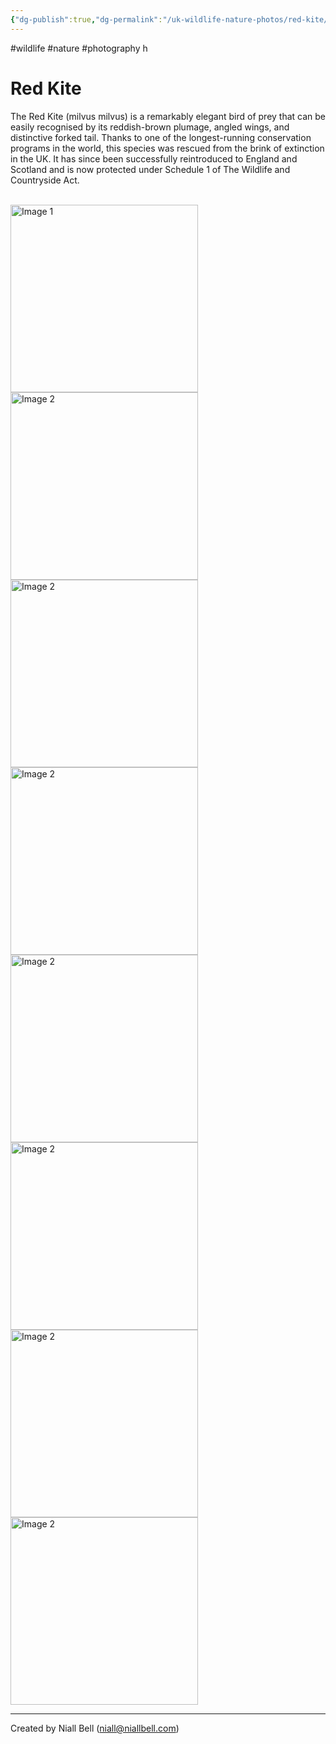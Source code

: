 ```yaml
---
{"dg-publish":true,"dg-permalink":"/uk-wildlife-nature-photos/red-kite/","permalink":"/uk-wildlife-nature-photos/red-kite/","title":"The Red Kite","tags":["wildlife","nature","photography"],"noteIcon":null,"created":"2024-04-17T19:53:00.283+01:00","updated":"2024-04-22T13:09:58.262+01:00"}
---
```


#wildlife #nature #photography h
# Red Kite

The Red Kite (milvus milvus) is a remarkably elegant bird of prey that can be easily recognised by its reddish-brown plumage, angled wings, and distinctive forked tail. Thanks to one of the longest-running conservation programs in the world, this species was rescued from the brink of extinction in the UK. It has since been successfully reintroduced to England and Scotland and is now protected under Schedule 1 of The Wildlife and Countryside Act.

<br>
<div class="gallery">
    <a href="https://i.imgur.com/JpKAgVo.png" data-fancybox="gallery">
        <img src="https://i.imgur.com/JpKAgVo.png" alt="Image 1" width="300">
    </a>
    <a href="https://i.imgur.com/ScHEIqI.png" data-fancybox="gallery">
        <img src="https://i.imgur.com/ScHEIqI.png" alt="Image 2" width="300">
    </a>
    <a href="https://i.imgur.com/T8Nox8C.png" data-fancybox="gallery">
        <img src="https://i.imgur.com/T8Nox8C.png" alt="Image 2" width="300">
    </a>
    <a href="https://i.imgur.com/gUVijk6.png" data-fancybox="gallery">
        <img src="https://i.imgur.com/gUVijk6.png" alt="Image 2" width="300">
    </a>
    <a href="https://i.imgur.com/vIA65Ss.png" data-fancybox="gallery">
        <img src="https://i.imgur.com/vIA65Ss.png" alt="Image 2" width="300">
    </a>
    <a href="https://i.imgur.com/iscY64n.png" data-fancybox="gallery">
        <img src="https://i.imgur.com/iscY64n.png" alt="Image 2" width="300">
    </a>
    <a href="https://i.imgur.com/7QVq4lj.png" data-fancybox="gallery">
        <img src="https://i.imgur.com/7QVq4lj.png" alt="Image 2" width="300">
    </a>
    <a href="https://i.imgur.com/PQI2Pnm.png" data-fancybox="gallery">
        <img src="https://i.imgur.com/PQI2Pnm.png" alt="Image 2" width="300">
    </a>
    <!-- Add more images as needed -->
</div>

---
Created by Niall Bell (niall@niallbell.com)